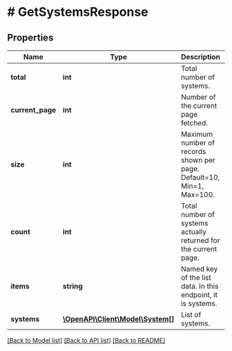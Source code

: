 # # GetSystemsResponse

## Properties

Name | Type | Description | Notes
------------ | ------------- | ------------- | -------------
**total** | **int** | Total number of systems. | [optional]
**current_page** | **int** | Number of the current page fetched. | [optional]
**size** | **int** | Maximum number of records shown per page. Default&#x3D;10, Min&#x3D;1, Max&#x3D;100. | [optional]
**count** | **int** | Total number of systems actually returned for the current page. | [optional]
**items** | **string** | Named key of the list data. In this endpoint, it is systems. | [optional]
**systems** | [**\OpenAPI\Client\Model\System[]**](System.md) | List of systems. | [optional]

[[Back to Model list]](../../README.md#models) [[Back to API list]](../../README.md#endpoints) [[Back to README]](../../README.md)
